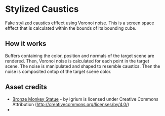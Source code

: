 # Stylized Caustics

Fake stylized caustics efffect using Voronoi noise. This is a screen space efffect that is calculated within the bounds of its bounding cube.

## How it works

Buffers containing the color, position and normals of the target scene are rendered. Then, Voronoi noise is calculated for each point in the target scene. The noise is manipulated and shaped to resemble caustics. Then the noise is composited ontop of the target scene color.

## Asset credits

- [Bronze Monkey Statue](https://skfb.ly/oJSMR) - by Igrium is licensed under Creative Commons Attribution (http://creativecommons.org/licenses/by/4.0/)
-

